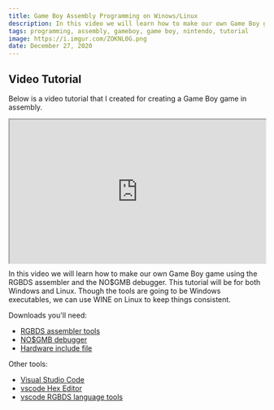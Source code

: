 ```yaml
---
title: Game Boy Assembly Programming on Winows/Linux
description: In this video we will learn how to make our own Game Boy game using the RGBDS assembler and the NO$GMB debugger. This tutorial will be for both Windows and Linux
tags: programming, assembly, gameboy, game boy, nintendo, tutorial
image: https://i.imgur.com/ZOKNL0G.png
date: December 27, 2020
---
```


## Video Tutorial
Below is a video tutorial that I created for creating a Game Boy game in assembly.

<div style="width:100%;padding-top:56.25%;position:relative;">
<iframe id="lbry-iframe" style="min-width:100%;min-height:100%;position:absolute;top:0;" src="https://odysee.com/$/embed/gameboy-assembly-programming-part-1/922c0bd0d5e2118279478364b3a6e264894781d2?r=ADFyutPrdNN3xuY5hGCkWmLMoBoZopMg" allowfullscreen></iframe>
</div>

In this video we will learn how to make our own Game Boy game using the RGBDS assembler and the NO$GMB debugger. This tutorial will be for both Windows and Linux. Though the tools are going to be Windows executables, we can use WINE on Linux to keep things consistent.

Downloads you'll need:
- [RGBDS assembler tools](https://github.com/gbdev/rgbds/releases)
- [NO$GMB debugger](https://problemkaputt.de/gmb.htm)
- [Hardware include file](https://raw.githubusercontent.com/gbdev/hardware.inc/3082d5d5e92652024d39a1e0033245227c5acbbc/hardware.inc)

Other tools:
- [Visual Studio Code](https://code.visualstudio.com/)
- [vscode Hex Editor](https://marketplace.visualstudio.com/items?itemName=ms-vscode.hexeditor)
- [vscode RGBDS language tools](https://marketplace.visualstudio.com/items?itemName=donaldhays.rgbds-z80)

